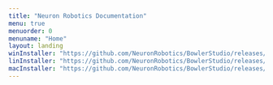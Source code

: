 ```yaml
---
title: "Neuron Robotics Documentation"
menu: true
menuorder: 0
menuname: "Home"
layout: landing
winInstaller: "https://github.com/NeuronRobotics/BowlerStudio/releases/download/0.2.12/Windows-BowlerStudio-0.2.12.exe"
linInstaller: "https://github.com/NeuronRobotics/BowlerStudio/releases/download/0.2.12/Ubuntu-BowlerStudio-0.2.12.deb"
macInstaller: "https://github.com/NeuronRobotics/BowlerStudio/releases/download/0.2.12/MacOSX-BowlerStudio-0.2.12.zip"
---
```


